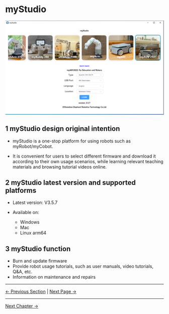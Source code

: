 # myStudio

<img src="../../../../resources/5-BasicApplication/5.2.2/img/agvpi/0.png" alt="basic" style="zoom:50%;" />



## 1 myStudio design original intention

- myStudio is a one-stop platform for using robots such as myRobot/myCobot.

- It is convenient for users to select different firmware and download it according to their own usage scenarios, while learning relevant teaching materials and browsing tutorial videos online.



## 2 myStudio latest version and supported platforms

- Latest version: V3.5.7

- Available on:

  - Windows
  -  Mac
  -  Linux arm64



## 3 myStudio function

- Burn and update firmware
- Provide robot usage tutorials, such as user manuals, video tutorials, Q&A, etc.
- Information on maintenance and repairs

----
 [← Previous Section](../../5.2.1-myblockly/pi/README.md) | [Next Page →](./1-setup.md)

----

[Next Chapter →](../../../../6-SDKDevelopment/README.md)<br>